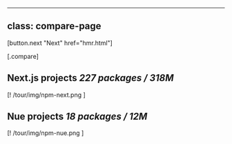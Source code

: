 
---
class: compare-page
---

[button.next "Next" href="hmr.html"]

[.compare]
  ## Next.js projects *227 packages / 318M*

  [! /tour/img/npm-next.png ]

  ## Nue projects *18 packages / 12M*

  [! /tour/img/npm-nue.png ]

